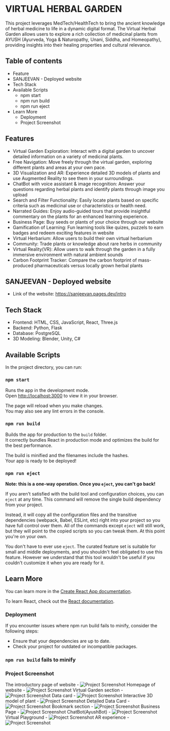 # VIRTUAL HERBAL GARDEN

This project leverages MedTech/HealthTech to bring the ancient knowledge of herbal medicine to life in a dynamic digital format. The Virtual Herbal Garden allows users to explore a rich collection of medicinal plants from AYUSH (Ayurveda, Yoga & Naturopathy, Unani, Siddha, and Homeopathy), providing insights into their healing properties and cultural relevance.

## Table of contents

- Feature
- SANJEEVAN - Deployed website
- Tech Stack
- Available Scripts
  - npm start
  - npm run build
  - npm run eject
- Learn More
  - Deployment
  - Project Screenshot

## Features

- Virtual Garden Exploration: Interact with a digital garden to uncover detailed information on a variety of medicinal plants.
- Free Navigation: Move freely through the virtual garden, exploring different plants and areas at your own pace.
- 3D Visualization and AR: Experience detailed 3D models of plants and use Augmented Reality to see them in your surroundings.
- ChatBot with voice assistant & image recognition: Answer your questions regarding herbal plants and identify plants through image you upload
- Search and Filter Functionality: Easily locate plants based on specific criteria such as medicinal use or characteristics or health need.
- Narrated Guides: Enjoy audio-guided tours that provide insightful commentary on the plants for an enhanced learning experience.
- Business Page: Buy seeds or plants of your choice through our website
- Gamification of Learning: Fun learning tools like quizes, puzzels to earn badges and redeem exciting features in website
- Virtual Herbarium: Allow users to build their own virtual herbarium
- Community: Trade plants or knowledge about rare herbs in community
- Virtual Reality(VR): Allow users to walk through the garden in a fully immersive environment with natural ambient sounds
- Carbon Footprint Tracker: Compare the carbon footprint of mass-produced pharmaceuticals versus locally grown herbal plants

## SANJEEVAN - Deployed website

- Link of the website: https://sanjeevan.pages.dev/intro

## Tech Stack

- Frontend: HTML, CSS, JavaScript, React, Three.js
- Backend: Python, Flask
- Database: PostgreSQL
- 3D Modeling: Blender, Unity, C#

## Available Scripts

In the project directory, you can run:

### `npm start`

Runs the app in the development mode.\
Open [http://localhost:3000](http://localhost:3000) to view it in your browser.

The page will reload when you make changes.\
You may also see any lint errors in the console.

### `npm run build`

Builds the app for production to the `build` folder.\
It correctly bundles React in production mode and optimizes the build for the best performance.

The build is minified and the filenames include the hashes.\
Your app is ready to be deployed!

### `npm run eject`

**Note: this is a one-way operation. Once you `eject`, you can't go back!**

If you aren't satisfied with the build tool and configuration choices, you can `eject` at any time. This command will remove the single build dependency from your project.

Instead, it will copy all the configuration files and the transitive dependencies (webpack, Babel, ESLint, etc) right into your project so you have full control over them. All of the commands except `eject` will still work, but they will point to the copied scripts so you can tweak them. At this point you're on your own.

You don't have to ever use `eject`. The curated feature set is suitable for small and middle deployments, and you shouldn't feel obligated to use this feature. However we understand that this tool wouldn't be useful if you couldn't customize it when you are ready for it.

## Learn More

You can learn more in the [Create React App documentation](https://facebook.github.io/create-react-app/docs/getting-started).

To learn React, check out the [React documentation](https://reactjs.org/).

### Deployment

If you encounter issues where npm run build fails to minify, consider the following steps:

- Ensure that your dependencies are up to date.
- Check your project for outdated or incompatible packages.

### `npm run build` fails to minify

### Project Screenshot

The introductory page of website -
![Project Screenshot](ss/Screenshot%2024-11-08%194159.png)
Homepage of website -
![Project Screenshot](ss/Screenshot%2024-11-08%194234.png)
Virtual Garden section -
![Project Screenshot](ss/Screenshot%2024-11-08%194515.png)
Data card -
![Project Screenshot](ss/Screenshot%2024-11-08%194304.png)
Interactive 3D model of plant -
![Project Screenshot](ss/Screenshot%2024-11-08%194304.png)
Detailed Data Card -
![Project Screenshot](ss/Screenshot%2024-11-08%195624.png)
Bookmark section -
![Project Screenshot](ss/Screenshot%2024-11-08%194632.png)
Business Page -
![Project Screenshot](ss/Screenshot%2024-11-08%194753.png)
ChatBot(AyushBot) -
![Project Screenshot](ss/Screenshot%2024-11-08%194846.png)
Virtual Playground -
![Project Screenshot](ss/Screenshot%2024-11-08%201124.png)
AR experience -
![Project Screenshot](ss/Screenshot%2024-11-08%201434.png)
